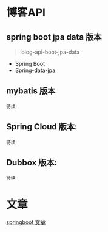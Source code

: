 # 博客API

## spring boot jpa data 版本
> blog-api-boot-jpa-data

* Spring Boot
* Spring-data-jpa


## mybatis 版本
    待续
## Spring Cloud 版本:
    待续
## Dubbox 版本:
    待续

# 文章

[springboot 文章](https://github.com/csy512889371/blogapi/tree/master/blog-api-boot-jpa-data/note)




